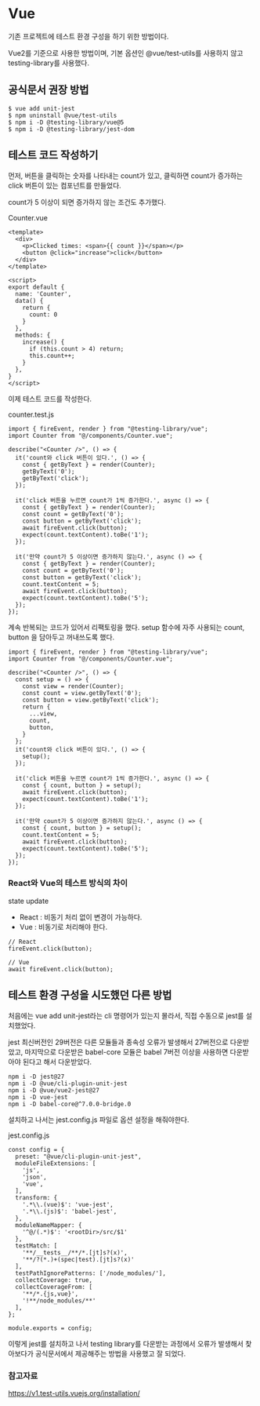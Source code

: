 # Vue

기존 프로젝트에 테스트 환경 구성을 하기 위한 방법이다.

Vue2를 기준으로 사용한 방법이며, 기본 옵션인 @vue/test-utils를 사용하지 않고 testing-library를 사용했다.

## 공식문서 권장 방법

```
$ vue add unit-jest
$ npm uninstall @vue/test-utils
$ npm i -D @testing-library/vue@5
$ npm i -D @testing-library/jest-dom
```

## 테스트 코드 작성하기

먼저, 버튼을 클릭하는 숫자를 나타내는 count가 있고, 클릭하면 count가 증가하는 click 버튼이 있는 컴포넌트를 만들었다. 

count가 5 이상이 되면 증가하지 않는 조건도 추가했다.

Counter.vue
```
<template>
  <div>
    <p>Clicked times: <span>{{ count }}</span></p>
    <button @click="increase">click</button>
  </div>
</template>

<script>
export default {
  name: 'Counter',
  data() {
    return {
      count: 0
    }
  },
  methods: {
    increase() {
      if (this.count > 4) return;
      this.count++;
    }
  },
}
</script>
```

이제 테스트 코드를 작성한다.

counter.test.js
```
import { fireEvent, render } from "@testing-library/vue";
import Counter from "@/components/Counter.vue";

describe("<Counter />", () => {
  it('count와 click 버튼이 있다.', () => {
    const { getByText } = render(Counter);
    getByText('0');
    getByText('click');
  });

  it('click 버튼을 누르면 count가 1씩 증가한다.', async () => {
    const { getByText } = render(Counter);
    const count = getByText('0');
    const button = getByText('click');
    await fireEvent.click(button);
    expect(count.textContent).toBe('1');
  });

  it('만약 count가 5 이상이면 증가하지 않는다.', async () => {
    const { getByText } = render(Counter);
    const count = getByText('0');
    const button = getByText('click');
    count.textContent = 5;
    await fireEvent.click(button);
    expect(count.textContent).toBe('5');
  });
});
```

계속 반복되는 코드가 있어서 리팩토링을 했다. setup 함수에 자주 사용되는 count, button 을 담아두고 꺼내쓰도록 했다.

```
import { fireEvent, render } from "@testing-library/vue";
import Counter from "@/components/Counter.vue";

describe("<Counter />", () => {
  const setup = () => {
    const view = render(Counter);
    const count = view.getByText('0');
    const button = view.getByText('click');
    return {
      ...view,
      count,
      button,
    }
  };
  it('count와 click 버튼이 있다.', () => {
    setup();
  });

  it('click 버튼을 누르면 count가 1씩 증가한다.', async () => {
    const { count, button } = setup();
    await fireEvent.click(button);
    expect(count.textContent).toBe('1');
  });

  it('만약 count가 5 이상이면 증가하지 않는다.', async () => {
    const { count, button } = setup();
    count.textContent = 5;
    await fireEvent.click(button);
    expect(count.textContent).toBe('5');
  });
});
```

### React와 Vue의 테스트 방식의 차이

state update
- React : 비동기 처리 없이 변경이 가능하다.
- Vue : 비동기로 처리해야 한다.

```
// React
fireEvent.click(button);

// Vue
await fireEvent.click(button);
```

## 테스트 환경 구성을 시도했던 다른 방법

처음에는 vue add unit-jest라는 cli 명령어가 있는지 몰라서, 직접 수동으로 jest를 설치했었다.

jest 최신버전인 29버전은 다른 모듈들과 종속성 오류가 발생해서 27버전으로 다운받았고, 마지막으로 다운받은 babel-core 모듈은 babel 7버전 이상을 사용하면 다운받아야 된다고 해서 다운받았다.

```
npm i -D jest@27
npm i -D @vue/cli-plugin-unit-jest
npm i -D @vue/vue2-jest@27
npm i -D vue-jest
npm i -D babel-core@^7.0.0-bridge.0
```

설치하고 나서는 jest.config.js 파일로 옵션 설정을 해줘야한다.

jest.config.js
```
const config = {
  preset: "@vue/cli-plugin-unit-jest",
  moduleFileExtensions: [
    'js',
    'json',
    'vue',
  ],
  transform: {
    '.*\\.(vue)$': 'vue-jest',
    '.*\\.(js)$': 'babel-jest',
  },
  moduleNameMapper: {
    '^@/(.*)$': '<rootDir>/src/$1'
  },
  testMatch: [
    '**/__tests__/**/*.[jt]s?(x)',
    '**/?(*.)+(spec|test).[jt]s?(x)'
  ],
  testPathIgnorePatterns: ['/node_modules/'],
  collectCoverage: true,
  collectCoverageFrom: [
    '**/*.{js,vue}',
    '!**/node_modules/**'
  ],
};

module.exports = config;
```

이렇게 jest를 설치하고 나서 testing library를 다운받는 과정에서 오류가 발생해서 찾아보다가 공식문서에서 제공해주는 방법을 사용했고 잘 되었다.

### 참고자료
https://v1.test-utils.vuejs.org/installation/
